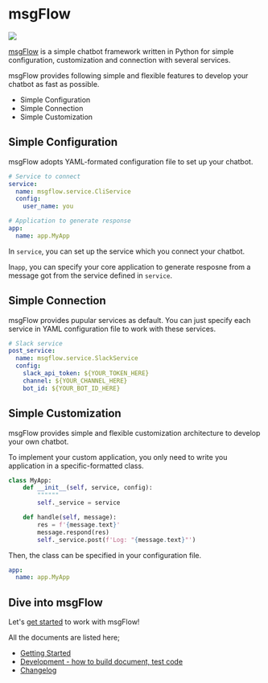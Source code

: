 # msgFlow

![](https://github.com/noriyukipy/msgflow/workflows/unittest/badge.svg)

[msgFlow](https://github.com/noriyukipy/msgflow) is a simple chatbot framework written in Python for simple configuration, customization and connection with several services.

msgFlow provides following simple and flexible features to develop your chatbot as fast as possible.

- Simple Configuration
- Simple Connection
- Simple Customization

## Simple Configuration

msgFlow adopts YAML-formated configuration file to set up your chatbot.

```yaml
# Service to connect
service:
  name: msgflow.service.CliService
  config:
    user_name: you

# Application to generate response
app:
  name: app.MyApp
```

In `service`, you can set up the service which you connect your chatbot.

In`app`, you can specify your core application to generate resposne from a message got from the service defined in `service`.

## Simple Connection

msgFlow provides pupular services as default.
You can just specify each service in YAML configuration file to work with these services.

```yaml
# Slack service
post_service:
  name: msgflow.service.SlackService
  config:
    slack_api_token: ${YOUR_TOKEN_HERE}
    channel: ${YOUR_CHANNEL_HERE}
    bot_id: ${YOUR_BOT_ID_HERE}
```

## Simple Customization

msgFlow provides simple and flexible customization architecture to develop your own chatbot.

To implement your custom application, you only need to write you application in a specific-formatted class.

```py
class MyApp:
    def __init__(self, service, config):
        """"""
        self._service = service

    def handle(self, message):
        res = f'{message.text}'
        message.respond(res)
        self._service.post(f'Log: "{message.text}"')
```

Then, the class can be specified in your configuration file.

```yaml
app:
  name: app.MyApp
```

## Dive into msgFlow

Let's [get started](./docs/docs/getting_started.md) to work with msgFlow!

All the documents are listed here;

- [Getting Started](./docs/docs/getting_started.md)
- [Development - how to build document, test code](./docs/docs/development.md)
- [Changelog](./docs/docs/CHANGELOG.md)
